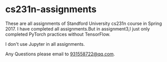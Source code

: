 # cs231n-assignments
These are all assignments of Standford University cs231n course in Spring 2017.
I have completed all assignments.But in assignment3,I just only completed PyTorch practices without TensorFlow.


I don't use Jupyter in all assignments.

Any Questions please email  to 931558722@qq.com.
